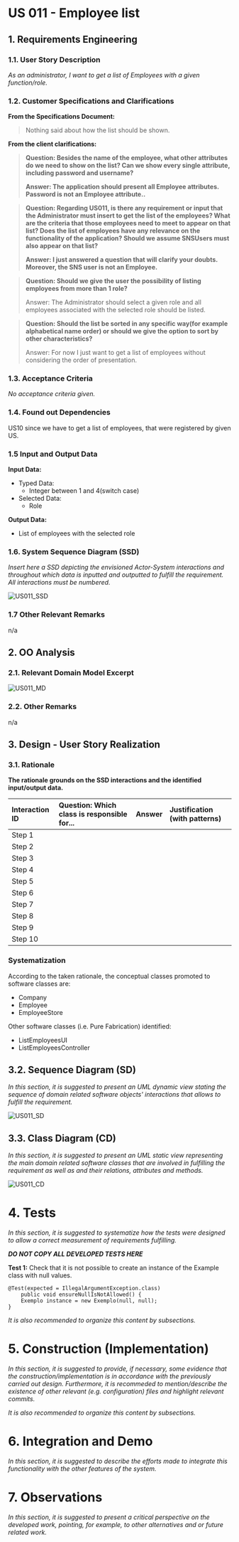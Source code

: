 # US 011 - Employee list

## 1. Requirements Engineering

### 1.1. User Story Description

*As an administrator, I want to get a list of Employees with a given function/role.*

### 1.2. Customer Specifications and Clarifications 

**From the Specifications Document:**

>Nothing said about how the list should be shown.


**From the client clarifications:**


> **Question: Besides the name of the employee, what other attributes do we need to show on the list? Can we show every single attribute, including password and username?**
>
> **Answer: The application should present all Employee attributes.
Password is not an Employee attribute..**

> **Question: Regarding US011, is there any requirement or input that the Administrator must insert to get the list of the employees? What are the criteria that those employees need to meet to appear on that list? Does the list of employees have any relevance on the functionality of the application? Should we assume SNSUsers must also appear on that list?**
>
> **Answer: I just answered a question that will clarify your doubts. Moreover, the SNS user is not an Employee.**

> **Question: Should we give the user the possibility of listing employees from more than 1 role?**
>
> Answer: The Administrator should select a given role and all employees associated with the selected role should be listed.

> **Question: Should the list be sorted in any specific way(for example alphabetical name order) or should we give the option to sort by other characteristics?**
> 
> Answer: For now I just want to get a list of employees without considering the order of presentation.
### 1.3. Acceptance Criteria

*No acceptance criteria given.*

### 1.4. Found out Dependencies

US10 since we have to get a list of employees, that were registered by given US.

### 1.5 Input and Output Data

**Input Data:**
* Typed Data: 
  * Integer between 1 and 4(switch case)
* Selected Data:
   *  Role
    

**Output Data:**
* List of employees with the selected role


### 1.6. System Sequence Diagram (SSD)

*Insert here a SSD depicting the envisioned Actor-System interactions and throughout which data is inputted and outputted to fulfill the requirement. All interactions must be numbered.*

![US011_SSD](US011_SSD.svg)


### 1.7 Other Relevant Remarks

n/a

## 2. OO Analysis

### 2.1. Relevant Domain Model Excerpt 

![US011_MD](US011_MD.svg)

### 2.2. Other Remarks

n/a


## 3. Design - User Story Realization 

### 3.1. Rationale

**The rationale grounds on the SSD interactions and the identified input/output data.**

| Interaction ID | Question: Which class is responsible for... | Answer | Justification (with patterns) |
|:---------------|:--------------------------------------------|:-------|:------------------------------|
| Step 1  		     | 							                                     |        |                               |
| Step 2  		     | 							                                     |        |                               |
| Step 3  		     | 							                                     |        |                               |
| Step 4  		     | 							                                     |        |                               |
| Step 5  		     | 							                                     |        |                               |
| Step 6  		     | 							                                     |        |                               |              
| Step 7  		     | 							                                     |        |                               |
| Step 8  		     | 							                                     |        |                               |
| Step 9  		     | 							                                     |        |                               |
| Step 10  		    | 							                                     |        |                               |  


### Systematization ##

According to the taken rationale, the conceptual classes promoted to software classes are: 

 * Company
 * Employee
 * EmployeeStore

Other software classes (i.e. Pure Fabrication) identified: 
 * ListEmployeesUI  
 * ListEmployeesController

## 3.2. Sequence Diagram (SD)

*In this section, it is suggested to present an UML dynamic view stating the sequence of domain related software objects' interactions that allows to fulfill the requirement.* 

![US011_SD](US011_SD.svg)

## 3.3. Class Diagram (CD)

*In this section, it is suggested to present an UML static view representing the main domain related software classes that are involved in fulfilling the requirement as well as and their relations, attributes and methods.*

![US011_CD](US011_CD.svg)

# 4. Tests 
*In this section, it is suggested to systematize how the tests were designed to allow a correct measurement of requirements fulfilling.* 

**_DO NOT COPY ALL DEVELOPED TESTS HERE_**

**Test 1:** Check that it is not possible to create an instance of the Example class with null values. 

	@Test(expected = IllegalArgumentException.class)
		public void ensureNullIsNotAllowed() {
		Exemplo instance = new Exemplo(null, null);
	}

*It is also recommended to organize this content by subsections.* 

# 5. Construction (Implementation)

*In this section, it is suggested to provide, if necessary, some evidence that the construction/implementation is in accordance with the previously carried out design. Furthermore, it is recommeded to mention/describe the existence of other relevant (e.g. configuration) files and highlight relevant commits.*

*It is also recommended to organize this content by subsections.* 

# 6. Integration and Demo 

*In this section, it is suggested to describe the efforts made to integrate this functionality with the other features of the system.*


# 7. Observations

*In this section, it is suggested to present a critical perspective on the developed work, pointing, for example, to other alternatives and or future related work.*





